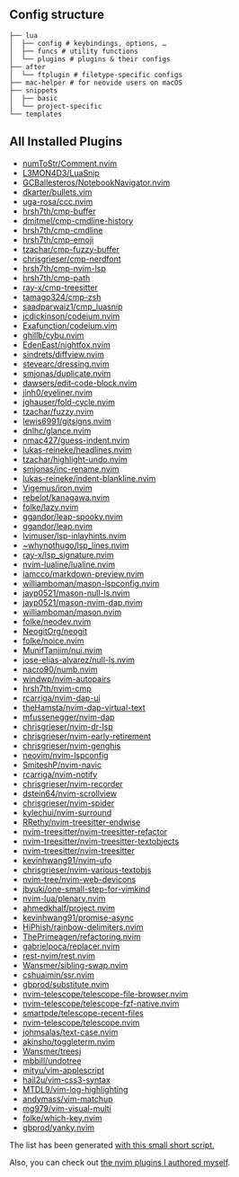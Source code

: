 ## Config structure

```text
├── lua
│  ├── config # keybindings, options, …
│  ├── funcs # utility functions
│  └── plugins # plugins & their configs
├── after
│  └── ftplugin # filetype-specific configs
├── mac-helper # for neovide users on macOS
├── snippets
│  ├── basic
│  └── project-specific
└── templates
```

## All Installed Plugins
- [numToStr/Comment.nvim](https://github.com/numToStr/Comment.nvim)
- [L3MON4D3/LuaSnip](https://github.com/L3MON4D3/LuaSnip)
- [GCBallesteros/NotebookNavigator.nvim](https://github.com/GCBallesteros/NotebookNavigator.nvim)
- [dkarter/bullets.vim](https://github.com/dkarter/bullets.vim)
- [uga-rosa/ccc.nvim](https://github.com/uga-rosa/ccc.nvim)
- [hrsh7th/cmp-buffer](https://github.com/hrsh7th/cmp-buffer)
- [dmitmel/cmp-cmdline-history](https://github.com/dmitmel/cmp-cmdline-history)
- [hrsh7th/cmp-cmdline](https://github.com/hrsh7th/cmp-cmdline)
- [hrsh7th/cmp-emoji](https://github.com/hrsh7th/cmp-emoji)
- [tzachar/cmp-fuzzy-buffer](https://github.com/tzachar/cmp-fuzzy-buffer)
- [chrisgrieser/cmp-nerdfont](https://github.com/chrisgrieser/cmp-nerdfont)
- [hrsh7th/cmp-nvim-lsp](https://github.com/hrsh7th/cmp-nvim-lsp)
- [hrsh7th/cmp-path](https://github.com/hrsh7th/cmp-path)
- [ray-x/cmp-treesitter](https://github.com/ray-x/cmp-treesitter)
- [tamago324/cmp-zsh](https://github.com/tamago324/cmp-zsh)
- [saadparwaiz1/cmp_luasnip](https://github.com/saadparwaiz1/cmp_luasnip)
- [jcdickinson/codeium.nvim](https://github.com/jcdickinson/codeium.nvim)
- [Exafunction/codeium.vim](https://github.com/Exafunction/codeium.vim)
- [ghillb/cybu.nvim](https://github.com/ghillb/cybu.nvim)
- [EdenEast/nightfox.nvim](https://github.com/EdenEast/nightfox.nvim)
- [sindrets/diffview.nvim](https://github.com/sindrets/diffview.nvim)
- [stevearc/dressing.nvim](https://github.com/stevearc/dressing.nvim)
- [smjonas/duplicate.nvim](https://github.com/smjonas/duplicate.nvim)
- [dawsers/edit-code-block.nvim](https://github.com/dawsers/edit-code-block.nvim)
- [jinh0/eyeliner.nvim](https://github.com/jinh0/eyeliner.nvim)
- [jghauser/fold-cycle.nvim](https://github.com/jghauser/fold-cycle.nvim)
- [tzachar/fuzzy.nvim](https://github.com/tzachar/fuzzy.nvim)
- [lewis6991/gitsigns.nvim](https://github.com/lewis6991/gitsigns.nvim)
- [dnlhc/glance.nvim](https://github.com/dnlhc/glance.nvim)
- [nmac427/guess-indent.nvim](https://github.com/nmac427/guess-indent.nvim)
- [lukas-reineke/headlines.nvim](https://github.com/lukas-reineke/headlines.nvim)
- [tzachar/highlight-undo.nvim](https://github.com/tzachar/highlight-undo.nvim)
- [smjonas/inc-rename.nvim](https://github.com/smjonas/inc-rename.nvim)
- [lukas-reineke/indent-blankline.nvim](https://github.com/lukas-reineke/indent-blankline.nvim)
- [Vigemus/iron.nvim](https://github.com/Vigemus/iron.nvim)
- [rebelot/kanagawa.nvim](https://github.com/rebelot/kanagawa.nvim)
- [folke/lazy.nvim](https://github.com/folke/lazy.nvim)
- [ggandor/leap-spooky.nvim](https://github.com/ggandor/leap-spooky.nvim)
- [ggandor/leap.nvim](https://github.com/ggandor/leap.nvim)
- [lvimuser/lsp-inlayhints.nvim](https://github.com/lvimuser/lsp-inlayhints.nvim)
- [~whynothugo/lsp_lines.nvim](https://git.sr.ht/~whynothugo/lsp_lines.nvim)
- [ray-x/lsp_signature.nvim](https://github.com/ray-x/lsp_signature.nvim)
- [nvim-lualine/lualine.nvim](https://github.com/nvim-lualine/lualine.nvim)
- [iamcco/markdown-preview.nvim](https://github.com/iamcco/markdown-preview.nvim)
- [williamboman/mason-lspconfig.nvim](https://github.com/williamboman/mason-lspconfig.nvim)
- [jayp0521/mason-null-ls.nvim](https://github.com/jayp0521/mason-null-ls.nvim)
- [jayp0521/mason-nvim-dap.nvim](https://github.com/jayp0521/mason-nvim-dap.nvim)
- [williamboman/mason.nvim](https://github.com/williamboman/mason.nvim)
- [folke/neodev.nvim](https://github.com/folke/neodev.nvim)
- [NeogitOrg/neogit](https://github.com/NeogitOrg/neogit)
- [folke/noice.nvim](https://github.com/folke/noice.nvim)
- [MunifTanjim/nui.nvim](https://github.com/MunifTanjim/nui.nvim)
- [jose-elias-alvarez/null-ls.nvim](https://github.com/jose-elias-alvarez/null-ls.nvim)
- [nacro90/numb.nvim](https://github.com/nacro90/numb.nvim)
- [windwp/nvim-autopairs](https://github.com/windwp/nvim-autopairs)
- [hrsh7th/nvim-cmp](https://github.com/hrsh7th/nvim-cmp)
- [rcarriga/nvim-dap-ui](https://github.com/rcarriga/nvim-dap-ui)
- [theHamsta/nvim-dap-virtual-text](https://github.com/theHamsta/nvim-dap-virtual-text)
- [mfussenegger/nvim-dap](https://github.com/mfussenegger/nvim-dap)
- [chrisgrieser/nvim-dr-lsp](https://github.com/chrisgrieser/nvim-dr-lsp)
- [chrisgrieser/nvim-early-retirement](https://github.com/chrisgrieser/nvim-early-retirement)
- [chrisgrieser/nvim-genghis](https://github.com/chrisgrieser/nvim-genghis)
- [neovim/nvim-lspconfig](https://github.com/neovim/nvim-lspconfig)
- [SmiteshP/nvim-navic](https://github.com/SmiteshP/nvim-navic)
- [rcarriga/nvim-notify](https://github.com/rcarriga/nvim-notify)
- [chrisgrieser/nvim-recorder](https://github.com/chrisgrieser/nvim-recorder)
- [dstein64/nvim-scrollview](https://github.com/dstein64/nvim-scrollview)
- [chrisgrieser/nvim-spider](https://github.com/chrisgrieser/nvim-spider)
- [kylechui/nvim-surround](https://github.com/kylechui/nvim-surround)
- [RRethy/nvim-treesitter-endwise](https://github.com/RRethy/nvim-treesitter-endwise)
- [nvim-treesitter/nvim-treesitter-refactor](https://github.com/nvim-treesitter/nvim-treesitter-refactor)
- [nvim-treesitter/nvim-treesitter-textobjects](https://github.com/nvim-treesitter/nvim-treesitter-textobjects)
- [nvim-treesitter/nvim-treesitter](https://github.com/nvim-treesitter/nvim-treesitter)
- [kevinhwang91/nvim-ufo](https://github.com/kevinhwang91/nvim-ufo)
- [chrisgrieser/nvim-various-textobjs](https://github.com/chrisgrieser/nvim-various-textobjs)
- [nvim-tree/nvim-web-devicons](https://github.com/nvim-tree/nvim-web-devicons)
- [jbyuki/one-small-step-for-vimkind](https://github.com/jbyuki/one-small-step-for-vimkind)
- [nvim-lua/plenary.nvim](https://github.com/nvim-lua/plenary.nvim)
- [ahmedkhalf/project.nvim](https://github.com/ahmedkhalf/project.nvim)
- [kevinhwang91/promise-async](https://github.com/kevinhwang91/promise-async)
- [HiPhish/rainbow-delimiters.nvim](https://gitlab.com/HiPhish/rainbow-delimiters.nvim)
- [ThePrimeagen/refactoring.nvim](https://github.com/ThePrimeagen/refactoring.nvim)
- [gabrielpoca/replacer.nvim](https://github.com/gabrielpoca/replacer.nvim)
- [rest-nvim/rest.nvim](https://github.com/rest-nvim/rest.nvim)
- [Wansmer/sibling-swap.nvim](https://github.com/Wansmer/sibling-swap.nvim)
- [cshuaimin/ssr.nvim](https://github.com/cshuaimin/ssr.nvim)
- [gbprod/substitute.nvim](https://github.com/gbprod/substitute.nvim)
- [nvim-telescope/telescope-file-browser.nvim](https://github.com/nvim-telescope/telescope-file-browser.nvim)
- [nvim-telescope/telescope-fzf-native.nvim](https://github.com/nvim-telescope/telescope-fzf-native.nvim)
- [smartpde/telescope-recent-files](https://github.com/smartpde/telescope-recent-files)
- [nvim-telescope/telescope.nvim](https://github.com/nvim-telescope/telescope.nvim)
- [johmsalas/text-case.nvim](https://github.com/johmsalas/text-case.nvim)
- [akinsho/toggleterm.nvim](https://github.com/akinsho/toggleterm.nvim)
- [Wansmer/treesj](https://github.com/Wansmer/treesj)
- [mbbill/undotree](https://github.com/mbbill/undotree)
- [mityu/vim-applescript](https://github.com/mityu/vim-applescript)
- [hail2u/vim-css3-syntax](https://github.com/hail2u/vim-css3-syntax)
- [MTDL9/vim-log-highlighting](https://github.com/MTDL9/vim-log-highlighting)
- [andymass/vim-matchup](https://github.com/andymass/vim-matchup)
- [mg979/vim-visual-multi](https://github.com/mg979/vim-visual-multi)
- [folke/which-key.nvim](https://github.com/folke/which-key.nvim)
- [gbprod/yanky.nvim](https://github.com/gbprod/yanky.nvim)

The list has been generated [with this small short script.](https://nanotipsforvim.prose.sh/list-all-your-installed-plugins)

Also, you can check out [the nvim plugins I authored myself](https://github.com/chrisgrieser?tab=repositories&q=nvim&type=source&language=&sort=stargazers).

